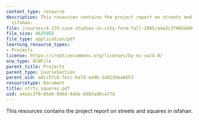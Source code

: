 ```yaml
---
content_type: resource
description: This resources contains the project report on streets and squares in
  isfahan.
file: /courses/4-175-case-studies-in-city-form-fall-2005/a4a3c3f066e6046d4ddab9b5adbca77d_strts_squares.pdf
file_size: 4625955
file_type: application/pdf
learning_resource_types:
- Projects
license: https://creativecommons.org/licenses/by-nc-sa/4.0/
ocw_type: OCWFile
parent_title: Projects
parent_type: CourseSection
parent_uid: adcc5fc6-7ecc-6a7d-ea96-1dd23dea6b53
resourcetype: Document
title: strts_squares.pdf
uid: a4a3c3f0-66e6-046d-4dda-b9b5adbca77d
---
```

This resources contains the project report on streets and squares in isfahan.